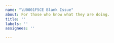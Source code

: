 ```yaml
---
name: "\U0001F5CE Blank Issue"
about: For those who know what they are doing.
title: ''
labels: ''
assignees: ''

---
```



